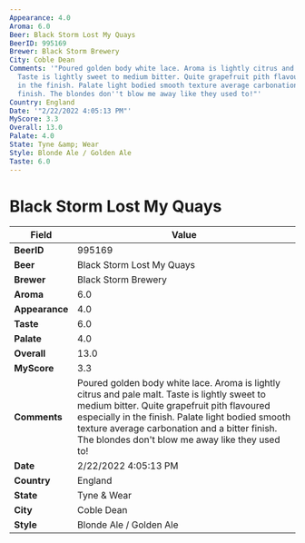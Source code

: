 ```yaml
---
Appearance: 4.0
Aroma: 6.0
Beer: Black Storm Lost My Quays
BeerID: 995169
Brewer: Black Storm Brewery
City: Coble Dean
Comments: '"Poured golden body white lace. Aroma is lightly citrus and pale malt.
  Taste is lightly sweet to medium bitter. Quite grapefruit pith flavoured especially
  in the finish. Palate light bodied smooth texture average carbonation and a bitter
  finish. The blondes don''t blow me away like they used to!"'
Country: England
Date: '"2/22/2022 4:05:13 PM"'
MyScore: 3.3
Overall: 13.0
Palate: 4.0
State: Tyne &amp; Wear
Style: Blonde Ale / Golden Ale
Taste: 6.0
---
```


# Black Storm Lost My Quays

| Field         | Value |
|---------------|-------|
| **BeerID** | 995169 |
| **Beer** | Black Storm Lost My Quays |
| **Brewer** | Black Storm Brewery |
| **Aroma** | 6.0 |
| **Appearance** | 4.0 |
| **Taste** | 6.0 |
| **Palate** | 4.0 |
| **Overall** | 13.0 |
| **MyScore** | 3.3 |
| **Comments** | Poured golden body white lace. Aroma is lightly citrus and pale malt. Taste is lightly sweet to medium bitter. Quite grapefruit pith flavoured especially in the finish. Palate light bodied smooth texture average carbonation and a bitter finish. The blondes don't blow me away like they used to! |
| **Date** | 2/22/2022 4:05:13 PM |
| **Country** | England |
| **State** | Tyne &amp; Wear |
| **City** | Coble Dean |
| **Style** | Blonde Ale / Golden Ale |
